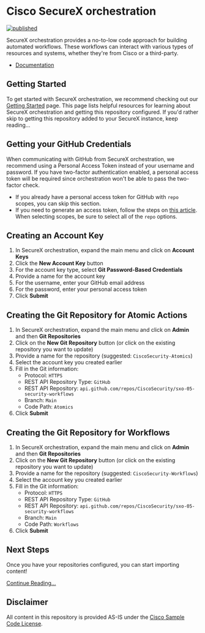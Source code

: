 # Cisco SecureX orchestration
[![published](https://static.production.devnetcloud.com/codeexchange/assets/images/devnet-published.svg)](https://developer.cisco.com/codeexchange/github/repo/CiscoSecurity/sxo-05-security-workflows)

SecureX orchestration provides a no-to-low code approach for building automated workflows. These workflows can interact with various types of resources and systems, whether they're from Cisco or a third-party.

* [Documentation](https://ciscosecurity.github.io/sxo-05-security-workflows/)

## Getting Started
To get started with SecureX orchestration, we recommend checking out our [Getting Started](https://ciscosecurity.github.io/sxo-05-security-workflows/getting-started) page. This page lists helpful resources for learning about SecureX orchestration and getting this repository configured. If you'd rather skip to getting this repository added to your SecureX instance, keep reading...

## Getting your GitHub Credentials
When communicating with GitHub from SecureX orchestration, we recommend using a Personal Access Token instead of your username and password. If you have two-factor authentication enabled, a personal access token will be required since orchestration won't be able to pass the two-factor check.
* If you already have a personal access token for GitHub with `repo` scopes, you can skip this section.
* If you need to generate an access token, follow the steps on [this article](https://docs.github.com/en/free-pro-team@latest/github/authenticating-to-github/creating-a-personal-access-token). When selecting scopes, be sure to select all of the `repo` options.

## Creating an Account Key
1. In SecureX orchestration, expand the main menu and click on **Account Keys**
1. Click the **New Account Key** button
1. For the account key type, select **Git Password-Based Credentials**
1. Provide a name for the account key
1. For the username, enter your GitHub email address
1. For the password, enter your personal access token
1. Click **Submit**

## Creating the Git Repository for Atomic Actions
1. In SecureX orchestration, expand the main menu and click on **Admin** and then **Git Repositories**
1. Click on the **New Git Repository** button (or click on the existing repository you want to update)
1. Provide a name for the repository (suggested: `CiscoSecurity-Atomics`)
1. Select the account key you created earlier
1. Fill in the Git information:
	* Protocol: `HTTPS`
	* REST API Repository Type: `GitHub`
	* REST API Repository: `api.github.com/repos/CiscoSecurity/sxo-05-security-workflows`
	* Branch: `Main`
	* Code Path: `Atomics`
1. Click **Submit**

## Creating the Git Repository for Workflows
1. In SecureX orchestration, expand the main menu and click on **Admin** and then **Git Repositories**
1. Click on the **New Git Repository** button (or click on the existing repository you want to update)
1. Provide a name for the repository (suggested: `CiscoSecurity-Workflows`)
1. Select the account key you created earlier
1. Fill in the Git information:
	* Protocol: `HTTPS`
	* REST API Repository Type: `GitHub`
	* REST API Repository: `api.github.com/repos/CiscoSecurity/sxo-05-security-workflows`
	* Branch: `Main`
	* Code Path: `Workflows`
1. Click **Submit**

## Next Steps
Once you have your repositories configured, you can start importing content!

[Continue Reading...](https://ciscosecurity.github.io/sxo-05-security-workflows/importing)

## Disclaimer
All content in this repository is provided AS-IS under the [Cisco Sample Code License](https://developer.cisco.com/site/license/cisco-sample-code-license/).
